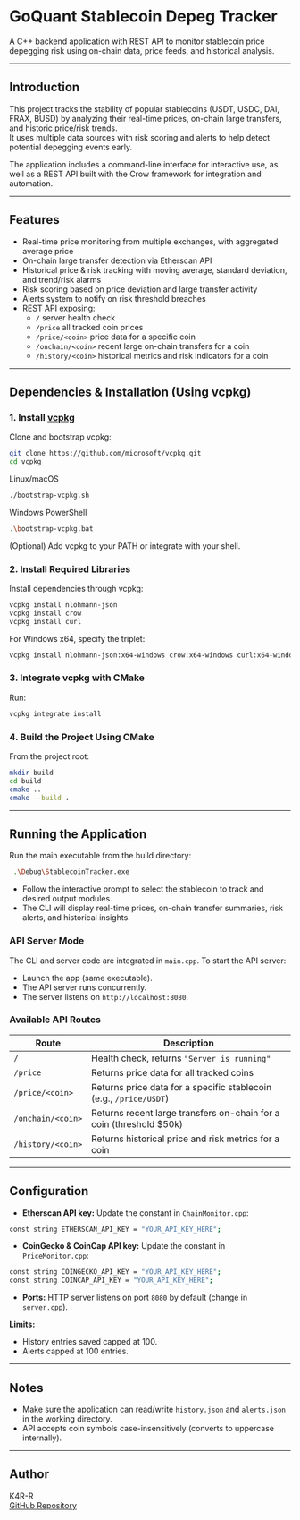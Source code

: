 # GoQuant Stablecoin Depeg Tracker

A C++ backend application with REST API to monitor stablecoin price depegging risk using on-chain data, price feeds, and historical analysis.

---

## Introduction

This project tracks the stability of popular stablecoins (USDT, USDC, DAI, FRAX, BUSD) by analyzing their real-time prices, on-chain large transfers, and historic price/risk trends.  
It uses multiple data sources with risk scoring and alerts to help detect potential depegging events early.

The application includes a command-line interface for interactive use, as well as a REST API built with the Crow framework for integration and automation.

---

## Features

- Real-time price monitoring from multiple exchanges, with aggregated average price
- On-chain large transfer detection via Etherscan API
- Historical price & risk tracking with moving average, standard deviation, and trend/risk alarms
- Risk scoring based on price deviation and large transfer activity
- Alerts system to notify on risk threshold breaches
- REST API exposing:
  - `/` server health check
  - `/price` all tracked coin prices
  - `/price/<coin>` price data for a specific coin
  - `/onchain/<coin>` recent large on-chain transfers for a coin
  - `/history/<coin>` historical metrics and risk indicators for a coin

---

## Dependencies & Installation (Using vcpkg)

### 1. Install [vcpkg](https://github.com/microsoft/vcpkg)

Clone and bootstrap vcpkg:

```bash
git clone https://github.com/microsoft/vcpkg.git
cd vcpkg
```
Linux/macOS
```bash
./bootstrap-vcpkg.sh
```
Windows PowerShell
```bash
.\bootstrap-vcpkg.bat
```
(Optional) Add vcpkg to your PATH or integrate with your shell.

### 2. Install Required Libraries

Install dependencies through vcpkg:
```bash
vcpkg install nlohmann-json
vcpkg install crow
vcpkg install curl
```

For Windows x64, specify the triplet:
```bash
vcpkg install nlohmann-json:x64-windows crow:x64-windows curl:x64-windows
```

### 3. Integrate vcpkg with CMake

Run:

```bash
vcpkg integrate install
```

### 4. Build the Project Using CMake

From the project root:
```bash
mkdir build
cd build
cmake ..
cmake --build .
```
---

## Running the Application

Run the main executable from the build directory:
```bash
 .\Debug\StablecoinTracker.exe
```

- Follow the interactive prompt to select the stablecoin to track and desired output modules.
- The CLI will display real-time prices, on-chain transfer summaries, risk alerts, and historical insights.

### API Server Mode

The CLI and server code are integrated in `main.cpp`. To start the API server:

- Launch the app (same executable).
- The API server runs concurrently.
- The server listens on `http://localhost:8080`.

### Available API Routes

| Route                 | Description                                |
|-----------------------|--------------------------------------------|
| `/`                   | Health check, returns `"Server is running"` |
| `/price`              | Returns price data for all tracked coins    |
| `/price/<coin>`       | Returns price data for a specific stablecoin (e.g., `/price/USDT`) |
| `/onchain/<coin>`     | Returns recent large transfers on-chain for a coin (threshold $50k) |
| `/history/<coin>`     | Returns historical price and risk metrics for a coin |

---

## Configuration

- **Etherscan API key:** Update the constant in `ChainMonitor.cpp`:
```bash
const string ETHERSCAN_API_KEY = "YOUR_API_KEY_HERE";
```
- **CoinGecko & CoinCap API key:** Update the constant in `PriceMonitor.cpp`:
```bash
const string COINGECKO_API_KEY = "YOUR_API_KEY_HERE";
const string COINCAP_API_KEY = "YOUR_API_KEY_HERE";
```

- **Ports:** HTTP server listens on port `8080` by default (change in `server.cpp`).

**Limits:**
- History entries saved capped at 100.
- Alerts capped at 100 entries.

---

## Notes

- Make sure the application can read/write `history.json` and `alerts.json` in the working directory.
- API accepts coin symbols case-insensitively (converts to uppercase internally).

---

## Author

K4R-R  
[GitHub Repository](https://github.com/K4R-R/GoQuant-Stablecoin-Depeg)
